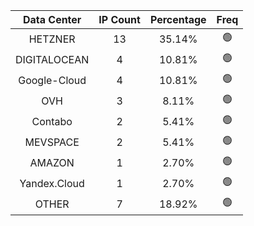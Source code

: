 | Data Center | IP Count | Percentage | Freq |
|:------------:|:--------:|:-----------:|:-----:|
| HETZNER | 13 | 35.14% | 🟢 |
| DIGITALOCEAN | 4 | 10.81% | 🟢 |
| Google-Cloud | 4 | 10.81% | 🟢 |
| OVH | 3 | 8.11% | 🟢 |
| Contabo | 2 | 5.41% | 🟢 |
| MEVSPACE | 2 | 5.41% | 🟢 |
| AMAZON | 1 | 2.70% | 🟢 |
| Yandex.Cloud | 1 | 2.70% | 🟢 |
| OTHER | 7 | 18.92% | 🟢 |